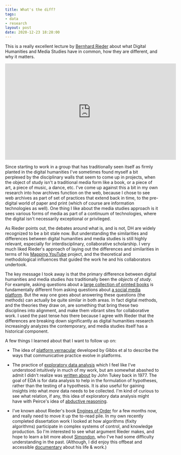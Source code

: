 ```yaml
---
title: What's the diff?
tags:
- data
- research
layout: post
date: 2020-12-23 18:28:00
---
```



This is a really excellent lecture by [Bernhard Rieder] about what Digital
Humanities and Media Studies have in common, how they are different, and
why it matters.

<iframe width="560" height="315" src="https://www.youtube.com/embed/OWnoN4wq_no" frameborder="0" allow="accelerometer; autoplay; clipboard-write; encrypted-media; gyroscope; picture-in-picture" allowfullscreen></iframe>

Since starting to work in a group that has traditionally seen itself as firmly
planted in the digital humanities I've sometimes found myself a bit perplexed
by the disciplinary walls that seem to come up in projects, when the object of
study isn't a traditional media form like a book, or a piece of art, a piece of
music, a dance, etc. I've come up against this a bit in my own research into how archives function on the web, because I chose to see web archives as part of set of practices that extend back in time, to the pre-digital world of paper and print (which of course are information technologies as well). One thing I like about the media studies approach is it sees various forms of media as part of a continuum of technologies, where the digital isn't necessarily exceptional or privileged.

As Rieder points out, the debates around what is, and is not, DH are widely
recognized to be a bit stale now. But understanding the similarities and
differences between digital humanities and media studies is still highly relevant, especially for interdisciplinary, collaborative scholarship. I very much liked Rieder's approach of laying out the differences and similarities in terms of his [Mapping YouTube] project, and the theoretical and methodological influences that guided the work he and his collaborators
undertook.

The key message I took away is that the primary difference between digital humanities and media studies *has* traditionally been the *objects of study*. For example, asking questions about a [large collection of printed books] is fundamentally different from asking questions about [a social media platform]. But the way one goes about answering these questions (the methods) can actually be quite similar in both areas. In fact digital methods, and the theories they draw on, are something that bring these two disciplines into alignment, and make them vibrant sites for collaborative work. I used the past tense *has* there because I agree with Rieder that the differences are breaking down significantly as digital humanities research increasingly analyzes the contemporary, and media studies itself has a historical component.

A few things I learned about that I want to follow up on:

* The idea of [platform vernacular] developed by Gibbs et al to describe the ways that communicative practice evolve in platforms. 

* The practice of [exploratory data analysis] which I feel like I've understood intuitively in much of my work, but am somewhat abashed to admit I didn't realize was [written about] by John Tukey back in 1977. The goal of EDA is for data analysis to help in the formulation of hypotheses, rather than the  testing of a hypothesis. It is also useful for gaining insights into what *more* data needs to be collected. I'm kind of curious to see what relation, if any, this idea of exploratory data analysis might have with Peirce's idea of [abductive reasoning].

* I've known about Rieder's book [Engines of Order] for a few months now, and really need to move it up the to-read pile. In my own recently completed dissertation work I looked at how algorithms (fixity algorithms) participate in complex systems of control, and knowledge production. So I'm interested to see what argument Rieder makes, and hope to learn a bit more about [Simondon], who I've had some difficulty understanding in the past. (Although, I did enjoy this offbeat and accessible [documentary] about his life & work.) 

[Bernhard Rieder]: https://twitter.com/RiederB
[Mapping YouTube]: https://firstmonday.org/ojs/index.php/fm/article/view/10667/9575
[large collection of printed books]: https://www.hathitrust.org/
[platform vernacular]: https://www.tandfonline.com/doi/abs/10.1080/1369118X.2014.987152
[exploratory data analysis]: https://en.wikipedia.org/wiki/Exploratory_data_analysis  
[written about]: https://www.amazon.com/Exploratory-Data-Analysis-John-Tukey/dp/0201076160
[abductive reasoning]: https://en.wikipedia.org/wiki/Abductive_reasoning
[a social media platform]: https://youtube.com
[Simondon]: https://en.wikipedia.org/wiki/Gilbert_Simondon
[documentary]: https://vimeo.com/156520798
[Engines of Order]: https://www.aup.nl/en/book/9789048537419/engines-of-order
